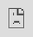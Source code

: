 ```yaml
---
layout: content
title:  Šváb
preview: \assets\img\svab-thumbnail.png
section: portfolio
permalink: /svab
---
```


<p align="center"><iframe src="https://player.vimeo.com/video/326200777" style="position:absolute;top:0;left:0;width:100%;height:100%;" frameborder="0" allow="autoplay; fullscreen" allowfullscreen></iframe></div><script src="https://player.vimeo.com/api/player.js"></script></p>

<br>
Director of Photography and Writer: Eric Culhane.

Created while studying at the 16mm Film Production program at FAMU International in Prague, Czech Republic in 2019.
